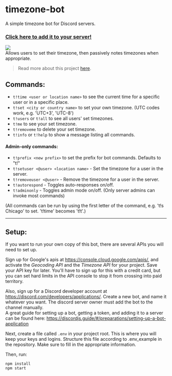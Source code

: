 # timezone-bot

A simple timezone bot for Discord servers.

### [Click here to add it to your server!](https://discord.com/api/oauth2/authorize?client_id=437598259330940939&permissions=68672&scope=bot)

![](https://www.jasperstephenson.com/posts/timezonebot/full/1.png)  
Allows users to set their timezone, then passively notes timezones when appropriate.

> Read more about this project [here](https://www.jasperstephenson.com/posts/timezonebot).

## Commands:

- `t!time <user or location name>` to see the current time for a specific user or in a specific place.
- `t!set <city or country name>` to set your own timezone. (UTC codes work, e.g. 'UTC+3', 'UTC-8')
- `t!users` or `t!all` to see all users' set timezones.
- `t!me` to see your set timezone.
- `t!removeme` to delete your set timezone.
- `t!info` or `t!help` to show a message listing all commands.

#### Admin-only commands:

- `t!prefix <new prefix>` to set the prefix for bot commands. Defaults to "t!"
- `t!setuser <@user> <location name>` - Set the timezone for a user in the server.
- `t!removeuser <@user>` - Remove the timezone for a user in the server.
- `t!autorespond` - Toggles auto-responses on/off.
- `t!adminonly` - Toggles admin mode on/off. (Only server admins can invoke most commands)

(All commands can be run by using the first letter of the command, e.g. 't!s Chicago' to set. 't!time' becomes 't!t'.)

---

## Setup:

If you want to run your own copy of this bot, there are several APIs you will need to set up.

Sign up for Google's apis at https://console.cloud.google.com/apis/, and activate the _Geocoding API_ and the _Timezone API_ for your project. Save your API key for later. You'll have to sign up for this with a credit card, but you can set hard limits in the API console to stop it from crossing into paid territory.

Also, sign up for a Discord developer account at https://discord.com/developers/applications/. Create a new bot, and name it whatever you want. The discord server owner must add the bot to the channel manually.  
A great guide for setting up a bot, getting a token, and adding it to a server can be found here: https://discordjs.guide/#/preparations/setting-up-a-bot-application

Next, create a file called `.env` in your project root. This is where you will keep your keys and logins. Structure this file according to .env_example in the repository. Make sure to fill in the appropriate information.

Then, run:

```
npm install
npm start
```
